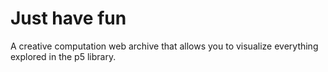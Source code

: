 # Just have fun

A creative computation web archive that allows you to visualize everything explored in the p5 library.
